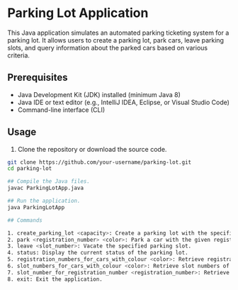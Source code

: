 # Parking Lot Application

This Java application simulates an automated parking ticketing system for a parking lot. It allows users to create a parking lot, park cars, leave parking slots, and query information about the parked cars based on various criteria.

## Prerequisites

- Java Development Kit (JDK) installed (minimum Java 8)
- Java IDE or text editor (e.g., IntelliJ IDEA, Eclipse, or Visual Studio Code)
- Command-line interface (CLI)

## Usage

1. Clone the repository or download the source code.

```bash
git clone https://github.com/your-username/parking-lot.git
cd parking-lot

## Compile the Java files.
javac ParkingLotApp.java

## Run the application.
java ParkingLotApp

## Commands

1. create_parking_lot <capacity>: Create a parking lot with the specified capacity.
2. park <registration_number> <color>: Park a car with the given registration number and color.
3. leave <slot_number>: Vacate the specified parking slot.
4. status: Display the current status of the parking lot.
5. registration_numbers_for_cars_with_colour <color>: Retrieve registration numbers of cars with the specified color.
6. slot_numbers_for_cars_with_colour <color>: Retrieve slot numbers of cars with the specified color.
7. slot_number_for_registration_number <registration_number>: Retrieve the slot number for a car with the specified registration number.
8. exit: Exit the application.
